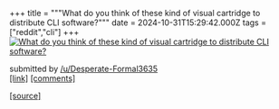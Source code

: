 +++
title = """What do you think of these kind of visual cartridge to distribute CLI software?"""
date = 2024-10-31T15:29:42.000Z
tags = ["reddit","cli"]
+++
[![What do you think of these kind of visual cartridge to distribute CLI software?](https://external-preview.redd.it/wY9cAqXBOKRyIwEpNREwEpL39b9losVGGq-AzMKAKHM.jpg?width=320&crop=smart&auto=webp&s=566d553a51aec01076df61a26f66fa6ff5d9de1b "What do you think of these kind of visual cartridge to distribute CLI software?")](https://www.reddit.com/r/commandline/comments/1ggha4a/what_do_you_think_of_these_kind_of_visual/)

submitted by [/u/Desperate-Formal3635](https://www.reddit.com/user/Desperate-Formal3635)  
[\[link\]](https://www.youtube.com/watch?v=kWcRuJzTOhg) [\[comments\]](https://www.reddit.com/r/commandline/comments/1ggha4a/what_do_you_think_of_these_kind_of_visual/)

[[source]](https://www.reddit.com/r/commandline/comments/1ggha4a/what_do_you_think_of_these_kind_of_visual/)
